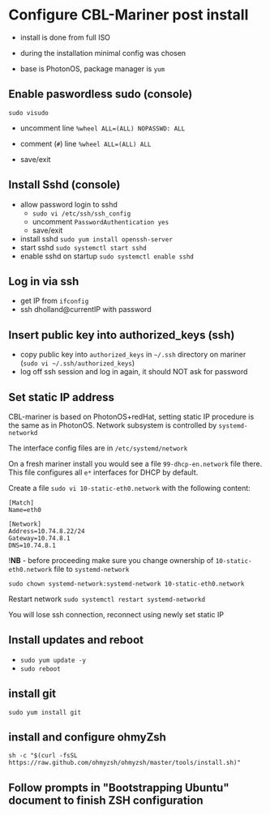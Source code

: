 # Configure CBL-Mariner post install

* install is done from full ISO

* during the installation minimal config was chosen

* base is PhotonOS, package manager is `yum`

## Enable paswordless sudo (console)

`sudo visudo`

* uncomment line `%wheel ALL=(ALL) NOPASSWD: ALL`

* comment (`#`) line `%wheel ALL=(ALL) ALL`

* save/exit

## Install Sshd (console)

* allow password login to sshd
  * `sudo vi /etc/ssh/ssh_config`
  * uncomment `PasswordAuthentication yes`
  * save/exit
* install sshd `sudo yum install openssh-server`
* start sshd `sudo systemctl start sshd`
* enable sshd on startup `sudo systemctl enable sshd`

## Log in via ssh

* get IP from `ifconfig`
* ssh dholland@currentIP with password

## Insert public key into authorized_keys (ssh)

* copy public key into `authorized_keys` in `~/.ssh` directory on mariner (`sudo vi ~/.ssh/authorized_keys`)
* log off ssh session and log in again, it should NOT ask for password

## Set static IP address

CBL-mariner is based on PhotonOS+redHat, setting static IP procedure is the same as in PhotonOS. Network subsystem is controlled by `systemd-networkd`

The interface config files are in `/etc/systemd/network`

On a fresh mariner install you would see a file `99-dhcp-en.network` file there. This file configures all `e*` interfaces for DHCP by default.

Create a file `sudo vi 10-static-eth0.network` with the following content:

```properties
[Match]
Name=eth0

[Network]
Address=10.74.8.22/24
Gateway=10.74.8.1
DNS=10.74.8.1
```

!**NB** - before proceeding make sure you change ownership of `10-static-eth0.network` file to `systemd-network`

```properties
sudo chown systemd-network:systemd-network 10-static-eth0.network
```

Restart network `sudo systemctl restart systemd-networkd`

You will lose ssh connection, reconnect using newly set static IP

## Install updates and reboot

* `sudo yum update -y`
* `sudo reboot`

## install git

`sudo yum install git`

## install and configure ohmyZsh

`sh -c "$(curl -fsSL https://raw.github.com/ohmyzsh/ohmyzsh/master/tools/install.sh)"`

## Follow prompts in "Bootstrapping Ubuntu" document to finish ZSH configuration
